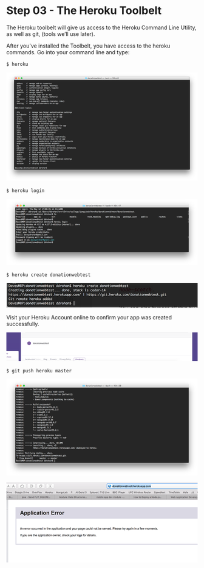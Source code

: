 # Step 03 - The Heroku Toolbelt

The Heroku toolbelt will give us access to the Heroku Command Line Utility, as well as git, (tools we’ll use later).

After you've installed the Toolbelt, you have access to the heroku commands. Go into your command line and type:

~~~
$ heroku
~~~
![](images/heroku17.png)
~~~
$ heroku login
~~~
![](images/heroku18.png)
~~~
$ heroku create donationwebtest
~~~
![](images/heroku19.png)

Visit your Heroku Account online to confirm your app was created successfully.

![](images/heroku20.png)
~~~
$ git push heroku master
~~~

![](images/heroku21.png)

![](images/heroku22.png)